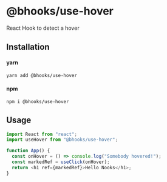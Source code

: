 # @bhooks/use-hover

React Hook to detect a hover

## Installation

#### yarn

`yarn add @bhooks/use-hover`

#### npm

`npm i @bhooks/use-hover`

## Usage

```js
import React from "react";
import useHover from "@bhooks/use-hover";

function App() {
  const onHover = () => console.log("Somebody hovered!");
  const markedRef = useClick(onHover);
  return <h1 ref={markedRef}>Hello Nooks</h1>;
}
```